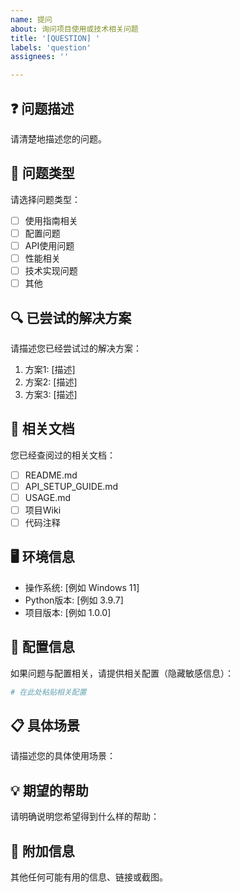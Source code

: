 ```yaml
---
name: 提问
about: 询问项目使用或技术相关问题
title: '[QUESTION] '
labels: 'question'
assignees: ''

---
```


## ❓ 问题描述
请清楚地描述您的问题。

## 🎯 问题类型
请选择问题类型：
- [ ] 使用指南相关
- [ ] 配置问题
- [ ] API使用问题
- [ ] 性能相关
- [ ] 技术实现问题
- [ ] 其他

## 🔍 已尝试的解决方案
请描述您已经尝试过的解决方案：

1. 方案1: [描述]
2. 方案2: [描述]
3. 方案3: [描述]

## 📖 相关文档
您已经查阅过的相关文档：
- [ ] README.md
- [ ] API_SETUP_GUIDE.md
- [ ] USAGE.md
- [ ] 项目Wiki
- [ ] 代码注释

## 🖥️ 环境信息
- 操作系统: [例如 Windows 11]
- Python版本: [例如 3.9.7]
- 项目版本: [例如 1.0.0]

## 📝 配置信息
如果问题与配置相关，请提供相关配置（隐藏敏感信息）：

```yaml
# 在此处粘贴相关配置
```

## 📋 具体场景
请描述您的具体使用场景：

## 💡 期望的帮助
请明确说明您希望得到什么样的帮助：

## 📎 附加信息
其他任何可能有用的信息、链接或截图。
